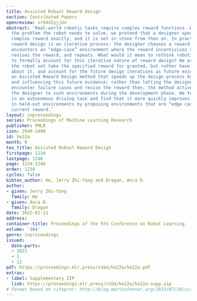 ```yaml
---
title: Assisted Robust Reward Design
section: Contributed Papers
openreview: vrU4d2yjjUn
abstract: 'Real-world robotic tasks require complex reward functions. When we define
  the problem the robot needs to solve, we pretend that a designer specifies this
  complex reward exactly, and it is set in stone from then on. In practice, however,
  reward design is an iterative process: the designer chooses a reward, eventually
  encounters an “edge-case” environment where the reward incentivizes the wrong behavior,
  revises the reward, and repeats. What would it mean to rethink robotics problems
  to formally account for this iterative nature of reward design? We propose that
  the robot not take the specified reward for granted, but rather have uncertainty
  about it, and account for the future design iterations as future evidence. We contribute
  an Assisted Reward Design method that speeds up the design process by anticipating
  and influencing this future evidence: rather than letting the designer eventually
  encounter failure cases and revise the reward then, the method actively exposes
  the designer to such environments during the development phase. We test this method
  in an autonomous driving task and find that it more quickly improves the car’s behavior
  in held-out environments by proposing environments that are “edge cases” for the
  current reward.'
layout: inproceedings
series: Proceedings of Machine Learning Research
publisher: PMLR
issn: 2640-3498
id: he22a
month: 0
tex_title: Assisted Robust Reward Design
firstpage: 1234
lastpage: 1246
page: 1234-1246
order: 1234
cycles: false
bibtex_author: He, Jerry Zhi-Yang and Dragan, Anca D.
author:
- given: Jerry Zhi-Yang
  family: He
- given: Anca D.
  family: Dragan
date: 2022-01-11
address:
container-title: Proceedings of the 5th Conference on Robot Learning
volume: '164'
genre: inproceedings
issued:
  date-parts:
  - 2022
  - 1
  - 11
pdf: https://proceedings.mlr.press/v164/he22a/he22a.pdf
extras:
- label: Supplementary ZIP
  link: https://proceedings.mlr.press/v164/he22a/he22a-supp.zip
# Format based on citeproc: http://blog.martinfenner.org/2013/07/30/citeproc-yaml-for-bibliographies/
---
```

